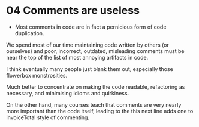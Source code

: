 # 04 Comments are useless

- Most comments in code are in fact a pernicious form of code duplication.

We spend most of our time maintaining code written by others (or ourselves) and poor, incorrect, outdated, misleading comments must be near the top of the list of most annoying artifacts in code.

I think eventually many people just blank them out, especially those flowerbox monstrosities.

Much better to concentrate on making the code readable, refactoring as necessary, and minimising idioms and quirkiness.

On the other hand, many courses teach that comments are very nearly more important than the code itself, leading to the this next line adds one to invoiceTotal style of commenting.
